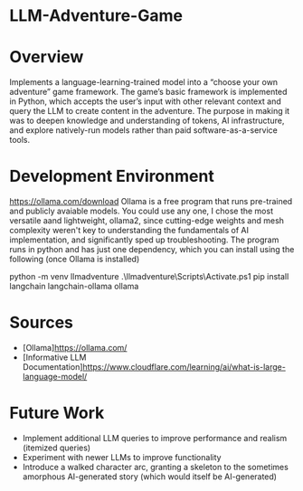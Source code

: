 # LLM-Adventure-Game

# Overview

Implements a language-learning-trained model into a “choose your own adventure” game framework. The game’s basic framework is implemented in Python, which accepts the user’s input with other relevant context and query the LLM to create content in the adventure. The purpose in making it was to deepen knowledge and understanding of tokens, AI infrastructure, and explore natively-run models rather than paid software-as-a-service tools.

# Development Environment
https://ollama.com/download
Ollama is a free program that runs pre-trained and publicly avaiable models. You could use any one, I chose the most versatile aand lightweight, ollama2, since cutting-edge weights and mesh complexity weren't key to understanding the fundamentals of AI implementation, and significantly sped up troubleshooting. The program runs in python and has just one dependency, which you can install using the following (once Ollama is installed)

python -m venv llmadventure
.\llmadventure\Scripts\Activate.ps1 
pip install langchain langchain-ollama ollama 

# Sources

* [Ollama]https://ollama.com/
* [Informative LLM Documentation]https://www.cloudflare.com/learning/ai/what-is-large-language-model/

# Future Work

* Implement additional LLM queries to improve performance and realism (itemized queries)
* Experiment with newer LLMs to improve functionality
* Introduce a walked character arc, granting a skeleton to the sometimes amorphous AI-generated story (which would itself be AI-generated)

